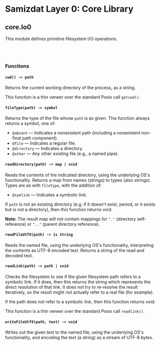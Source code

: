 Samizdat Layer 0: Core Library
==============================

core.Io0
--------

This module defines primitive filesystem I/O operations.


<br><br>
### Functions

#### `cwd() -> path`

Returns the current working directory of the process, as a
string.

This function is a thin veneer over the standard Posix call `getcwd()`.

#### `fileType(path) -> symbol`

Returns the type of the file whose `path` is as given. This function always
returns a symbol, one of:

* `@absent` &mdash; Indicates a nonexistent path (including a nonexistent
  non-final path component).
* `@file` &mdash; Indicates a regular file.
* `@directory` &mdash; Indicates a directory.
* `@other` &mdash; Any other existing file (e.g., a named pipe).

#### `readDirectory(path) -> map | void`

Reads the contents of the indicated directory, using the underlying OS's
functionality. Returns a map from names (strings) to types (also strings).
Types are as with `fileType`, with the addition of:

* `@symlink` &mdash; Indicates a symbolic link.

If `path` is not an existing directory (e.g. if it doesn't exist, period, or
it exists but is not a directory), then this function returns void.

**Note:** The result map will not contain mappings for `"."` (directory
self-reference) or `".."` (parent directory reference).

#### `readFileUtf8(path) -> is String`

Reads the named file, using the underlying OS's functionality,
interpreting the contents as UTF-8 encoded text. Returns a string
of the read and decoded text.

#### `readLink(path) -> path | void`

Checks the filesystem to see if the given filesystem path refers to a symbolic
link. If it does, then this returns the string which represents the direct
resolution of that link. It does not try to re-resolve the result iteratively,
so the result might not actually refer to a real file (for example).

If the path does not refer to a symbolic link, then this function returns
void.

This function is a thin veneer over the standard Posix call `readlink()`.

#### `writeFileUtf8(path, text) -> void`

Writes out the given text to the named file, using the underlying OS's
functionality, and encoding the text (a string) as a stream of UTF-8 bytes.
